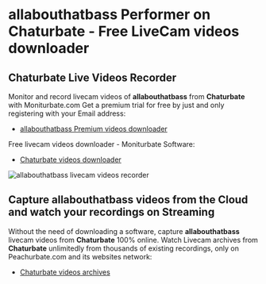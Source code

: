 # allabouthatbass Performer on Chaturbate - Free LiveCam videos downloader

## Chaturbate Live Videos Recorder

Monitor and record livecam videos of **allabouthatbass** from **Chaturbate** with Moniturbate.com
Get a premium trial for free by just and only registering with your Email address:
* [allabouthatbass Premium videos downloader](https://moniturbate.com/request-demo-licence-key.html)

Free livecam videos downloader - Moniturbate Software:
* [Chaturbate videos downloader](https://moniturbate.com/moniturbate-download-software.html)

![allabouthatbass livecam videos recorder](https://peachurnet.com/templates/moniturbate-software.png)


## Capture allabouthatbass videos from the Cloud and watch your recordings on Streaming

Without the need of downloading a software, capture **allabouthatbass** livecam videos from **Chaturbate** 100% online.
Watch Livecam archives from **Chaturbate** unlimitedly from thousands of existing recordings, only on Peachurbate.com and its websites network:
* [Chaturbate videos archives](https://peachurnet.com/)